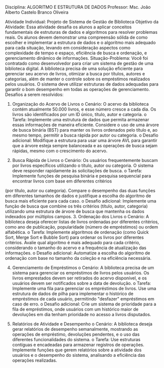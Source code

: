 Disciplina: ALGORITMO E ESTRUTURA DE DADOS
Professor: Msc. João Alberto Castelo Branco Oliveira

Atividade Individual: Projeto de Sistema de Gestão de
Biblioteca
Objetivo da Atividade:
Essa atividade desafia os alunos a aplicar conceitos fundamentais de estruturas
de dados e algoritmos para resolver problemas reais. Os alunos devem
demonstrar uma compreensão sólida de como escolher e implementar a
estrutura de dados e o algoritmo mais adequado para cada situação, levando em
consideração aspectos como complexidade de tempo e espaço, eficiência de
busca e ordenação, e gerenciamento dinâmico de informações.
Situação-Problema:
Você foi contratado como desenvolvedor para criar um sistema de gestão de
uma biblioteca digital. A biblioteca precisa de uma solução eficiente para
gerenciar seu acervo de livros, otimizar a busca por títulos, autores e categorias,
além de manter o controle sobre os empréstimos realizados pelos usuários. O
sistema deve utilizar estruturas de dados adequadas para garantir o bom
desempenho em todas as operações de gerenciamento.
Desafios a serem resolvidos:
1. Organização do Acervo de Livros
o Cenário: O acervo da biblioteca contém atualmente 50.000 livros,
e esse número cresce a cada dia. Os livros são identificados por
um ID único, título, autor e categoria.
o Tarefa: Implemente uma estrutura de dados que permita
armazenar essas informações de maneira eficiente. Considere o
uso de uma árvore de busca binária (BST) para manter os livros
ordenados pelo título e, ao mesmo tempo, permitir a busca rápida
por autor ou categoria.
o Desafio adicional: Modifique a estrutura para usar uma árvore
AVL para garantir que a árvore esteja sempre balanceada e as
operações de busca sejam rápidas, mesmo com o crescimento do
acervo.

2. Busca Rápida de Livros
o Cenário: Os usuários frequentemente buscam por livros
específicos utilizando o título, autor ou categoria. O sistema deve
responder rapidamente às solicitações de busca.
o Tarefa: Implemente funções de pesquisa binária e pesquisa
sequencial para encontrar livros com base em diferentes critérios

(por título, autor ou categoria). Compare o desempenho das duas
funções em diferentes tamanhos de dados e justifique a escolha do
algoritmo de busca mais eficiente para cada caso.
o Desafio adicional: Implemente uma função de busca que combine
os três critérios (título, autor, categoria) utilizando uma estrutura de
árvore de busca que mantenha os dados indexados por múltiplos
campos.
3. Ordenação dos Livros
o Cenário: A biblioteca deseja oferecer listas de livros ordenadas por
diferentes critérios, como ano de publicação, popularidade (número
de empréstimos) ou ordem alfabética.
o Tarefa: Implemente algoritmos de ordenação (como Quick Sort,
Merge Sort e Bubble Sort) para ordenar os livros por diferentes
critérios. Avalie qual algoritmo é mais adequado para cada critério,
considerando o tamanho do acervo e a frequência de atualização
das informações.
o Desafio adicional: Automatize a escolha do algoritmo de
ordenação com base no tamanho da coleção e na eficiência
necessária.

4. Gerenciamento de Empréstimos
o Cenário: A biblioteca precisa de um sistema para gerenciar os
empréstimos de livros pelos usuários. Os livros emprestados
devem ser retirados do acervo disponível, e os usuários devem ser
notificados sobre a data de devolução.
o Tarefa: Implemente uma fila para gerenciar os empréstimos de
livros. Use uma estrutura de dados de pilha para implementar o
histórico de empréstimos de cada usuário, permitindo "desfazer"
empréstimos em caso de erro.
o Desafio adicional: Crie um sistema de prioridade para a fila de
empréstimos, onde usuários com um histórico maior de devoluções
em dia tenham prioridade no acesso a livros disputados.

5. Relatórios de Atividade e Desempenho
o Cenário: A biblioteca deseja gerar relatórios de desempenho
semanalmente, mostrando as operações de empréstimo,
devoluções pendentes, e o uso das diferentes funcionalidades do
sistema.
o Tarefa: Use estruturas contíguas e encadeadas para armazenar
registros de operações. Implemente funções que gerem relatórios
sobre a atividade dos usuários e o desempenho do sistema,
analisando a eficiência das operações realizadas.
